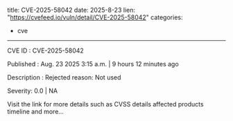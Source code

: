  
title: CVE-2025-58042
date: 2025-8-23
lien: "https://cvefeed.io/vuln/detail/CVE-2025-58042"
categories:
  - cve
---

CVE ID : CVE-2025-58042

Published :  Aug. 23
2025
3:15 a.m. | 9 hours
12 minutes ago

Description : Rejected reason: Not used

Severity: 0.0 | NA

Visit the link for more details
such as CVSS details
affected products
timeline
and more...
